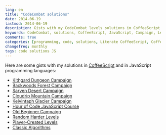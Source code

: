 ```yaml
---
lang: en
title: "CodeCombat solutions"
date: 2014-06-19
lastmod: 2014-06-19
description: Gists with my CodeCombat levels solutions in CoffeeScript and in JavaScript programming languages
keywords: CodeCombat, solutions, CoffeeScript, JavaScript, Campaign, Levels, Algorithms, programming, code, method
comments: true
categories: [programming, code, solutions, Literate CoffeeScript, CoffeeScript, JavaScript, learning, English]
changefreq: monthly
tags: code solutions JS
---
```


Here are some gists with my solutions in [CoffeeScript](http://coffeescript.org) and in JavaScript programming languages:

- [Kithgard Dungeon Campaign](#dungeon)
- [Backwoods Forest Campaign](#forest)
- [Sarven Desert Campaign](#desert)
- [Cloudrip Mountain Campaign](#mountain)
- [Kelvintaph Glacier Campaign](#glacier)
- [Hour of Code JavaScript Course](#hourofcodejs)
- [Old Beginner Campaign](#begginer)
- [Random Harder Levels](#harder)
- [Player-Created Levels](#playercreated)
- [Classic Algorithms](#classicalgorithms)

<span id="dungeon"></span><script src="https://gist.githubusercontent.com/a1ip/2ea627a4bf6067a63634.js">
</script>
<span id="forest"></span><script src="https://gist.githubusercontent.com/a1ip/eb7939872dc85b5ddc2f.js">
</script>
<span id="desert"></span><script src="https://gist.githubusercontent.com/a1ip/f2feb3b9533ab05dcf13.js">
</script>
<span id="mountain"></span><script src="https://gist.githubusercontent.com/a1ip/b948e20a7f5f37c39aae.js">
</script>
<span id="glacier"></span><script src="https://gist.githubusercontent.com/a1ip/bc1be2a0c8df0ae551e6.js">
</script>
<span id="hourofcodejs"></span><script src="https://gist.githubusercontent.com/a1ip/9c2825a4ea2a9cdec28a.js">
</script>
<span id="begginer"></span><script src="https://gist.githubusercontent.com/a1ip/c5551df1b1024ada8a00.js">
</script>
<span id="harder"></span><script src="https://gist.githubusercontent.com/a1ip/6d3e7cf0c39b21c25e22.js">
</script>
<span id="playercreated"></span><script src="https://gist.githubusercontent.com/a1ip/2a89de59f88d8325d67d.js">
</script>
<span id="classicalgorithms"></span><script src="https://gist.githubusercontent.com/a1ip/b541cfe7163d23a284bf.js">
</script>
